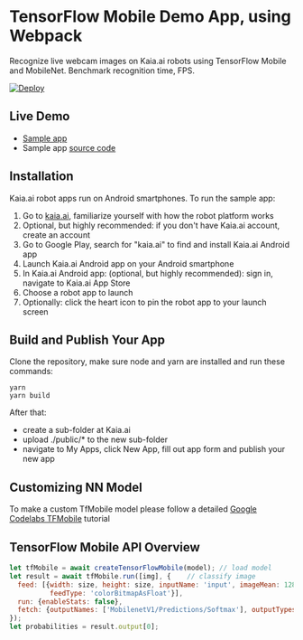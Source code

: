 # TensorFlow Mobile Demo App, using Webpack
Recognize live webcam images on Kaia.ai robots using TensorFlow Mobile and MobileNet. Benchmark recognition time, FPS.

[![Deploy](https://www.oomwoo.com/wp-content/uploads/2018/11/deploy.png)](https://kaia.ai/deploy)

## Live Demo
- [Sample app](https://kaia.ai/view-app/5bb31d8c13b19f10c42f43d5)
- Sample app [source code](https://github.com/kaiaai/tree/master/tensorflow-mobile-node)

## Installation
Kaia.ai robot apps run on Android smartphones. To run the sample app:
1. Go to [kaia.ai](https://kaia.ai/), familiarize yourself with how the robot platform works
2. Optional, but highly recommended: if you don't have Kaia.ai account, create an account
3. Go to Google Play, search for "kaia.ai" to find and install Kaia.ai Android app
4. Launch Kaia.ai Android app on your Android smartphone
5. In Kaia.ai Android app: (optional, but highly recommended): sign in, navigate to Kaia.ai App Store
6. Choose a robot app to launch
7. Optionally: click the heart icon to pin the robot app to your launch screen 

## Build and Publish Your App
Clone the repository, make sure node and yarn are installed and run these commands:

````
yarn
yarn build
````

After that:

- create a sub-folder at Kaia.ai
- upload ./public/* to the new sub-folder
- navigate to My Apps, click New App, fill out app form and publish your new app

## Customizing NN Model
To make a custom TfMobile model please follow a detailed [Google Codelabs TFMobile](https://codelabs.developers.google.com/codelabs/tensorflow-for-poets-2/#0) tutorial

## TensorFlow Mobile API Overview
```js
let tfMobile = await createTensorFlowMobile(model); // load model
let result = await tfMobile.run([img], {    // classify image
  feed: [{width: size, height: size, inputName: 'input', imageMean: 128.0, imageStd: 128.0,
          feedType: 'colorBitmapAsFloat'}],
  run: {enableStats: false},
  fetch: {outputNames: ['MobilenetV1/Predictions/Softmax'], outputTypes: ['float']}
});
let probabilities = result.output[0];
```

